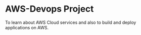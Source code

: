 # AWS-Devops Project
To learn about AWS Cloud services and also to build and deploy applications on AWS.
